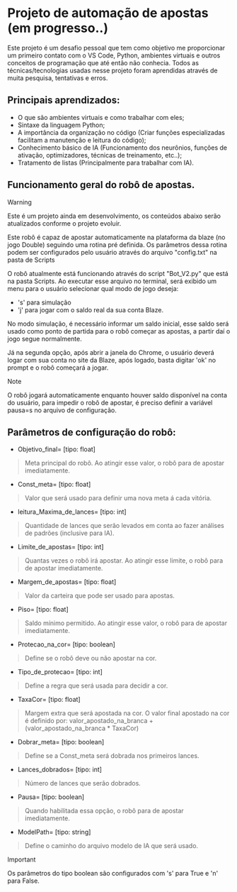# Projeto de automação de apostas (em progresso..)

Este projeto é um desafio pessoal que tem como objetivo me proporcionar um primeiro contato com o VS Code, Python, ambientes virtuais e outros conceitos de programação que até então não conhecia. Todos as técnicas/tecnologias usadas nesse projeto foram aprendidas através de muita pesquisa, tentativas e erros.

## Principais aprendizados:
* O que são ambientes virtuais e como trabalhar com eles;
* Sintaxe da linguagem Python;
* A importância da organização no código (Criar funções especializadas facilitam a manutenção e leitura do código);
* Conhecimento básico de IA (Funcionamento dos neurônios, funções de ativação, optimizadores, técnicas de treinamento, etc..);
* Tratamento de listas (Principalmente para trabalhar com IA).

## Funcionamento geral do robô de apostas.
> [!WARNING]
> Este é um projeto ainda em desenvolvimento, os conteúdos abaixo serão atualizados conforme o projeto evoluir.

Este robô é capaz de apostar automaticamente na plataforma da blaze (no jogo Double) seguindo uma rotina pré definida. Os parâmetros dessa rotina podem ser configurados pelo usuário através do arquivo "config.txt" na pasta de Scripts

O robô atualmente está funcionando através do script "Bot_V2.py" que está na pasta Scripts. Ao executar esse arquivo no terminal, será exibido um menu para o usuário selecionar qual modo de jogo deseja:

* 's' para simulação
* 'j' para jogar com o saldo real da sua conta Blaze.

No modo simulação, é necessário informar um saldo inicial, esse saldo será usado como ponto de partida para o robô começar as apostas, a partir daí o jogo segue normalmente.

Já na segunda opção, após abrir a janela do Chrome, o usuário deverá logar com sua conta no site da Blaze, após logado, basta digitar 'ok' no prompt e o robô começará a jogar.

> [!NOTE]
> O robô jogará automaticamente enquanto houver saldo disponível na conta do usuário, para impedir o robô de apostar, é preciso definir a variável pausa=s no arquivo de configuração.

## Parâmetros de configuração do robô:

* Objetivo_final= [tipo: float]
> Meta principal do robô. Ao atingir esse valor, o robô para de apostar imediatamente.
* Const_meta= [tipo: float]
> Valor que será usado para definir uma nova meta á cada vitória.
* leitura_Maxima_de_lances= [tipo: int]
> Quantidade de lances que serão levados em conta ao fazer análises de padrões (inclusive para IA).
* Limite_de_apostas= [tipo: int]
> Quantas vezes o robô irá apostar. Ao atingir esse limite, o robô para de apostar imediatamente.
* Margem_de_apostas= [tipo: float]
> Valor da carteira que pode ser usado para apostas.
* Piso= [tipo: float]
> Saldo mínimo permitido. Ao atingir esse valor, o robô para de apostar imediatamente.
* Protecao_na_cor= [tipo: boolean]
> Define se o robô deve ou não apostar na cor.
* Tipo_de_protecao= [tipo: int]
> Define a regra que será usada para decidir a cor.
* TaxaCor= [tipo: float]
> Margem extra que será apostada na cor. O valor final apostado na cor é definido por: valor_apostado_na_branca + (valor_apostado_na_branca * TaxaCor)
* Dobrar_meta= [tipo: boolean]
> Define se a Const_meta será dobrada nos primeiros lances.
* Lances_dobrados= [tipo: int]
> Número de lances que serão dobrados.
* Pausa= [tipo: boolean]
> Quando habilitada essa opção, o robô para de apostar imediatamente.
* ModelPath= [tipo: string]
> Define o caminho do arquivo modelo de IA que será usado.

> [!IMPORTANT]
> Os parâmetros do tipo boolean são configurados com 's' para True e 'n' para False.
